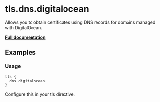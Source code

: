 # tls.dns.digitalocean

Allows you to obtain certificates using DNS records for domains managed with DigitalOcean.

**[Full documentation](https://github.com/tmpim/dnsproviders/blob/master/README.md)**

## Examples

### Usage

``` casketfile
tls {
  dns digitalocean
}
```

Configure this in your tls directive.
